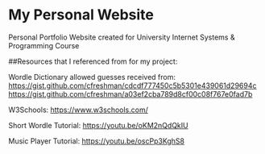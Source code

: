 # My Personal Website
Personal Portfolio Website created for University Internet Systems &amp; Programming Course


##Resources that I referenced from for my project:

Wordle Dictionary allowed guesses received from:
https://gist.github.com/cfreshman/cdcdf777450c5b5301e439061d29694c
https://gist.github.com/cfreshman/a03ef2cba789d8cf00c08f767e0fad7b

W3Schools:
https://www.w3schools.com/

Short Wordle Tutorial:
https://youtu.be/oKM2nQdQkIU

Music Player Tutorial:
https://youtu.be/oscPp3KghS8
